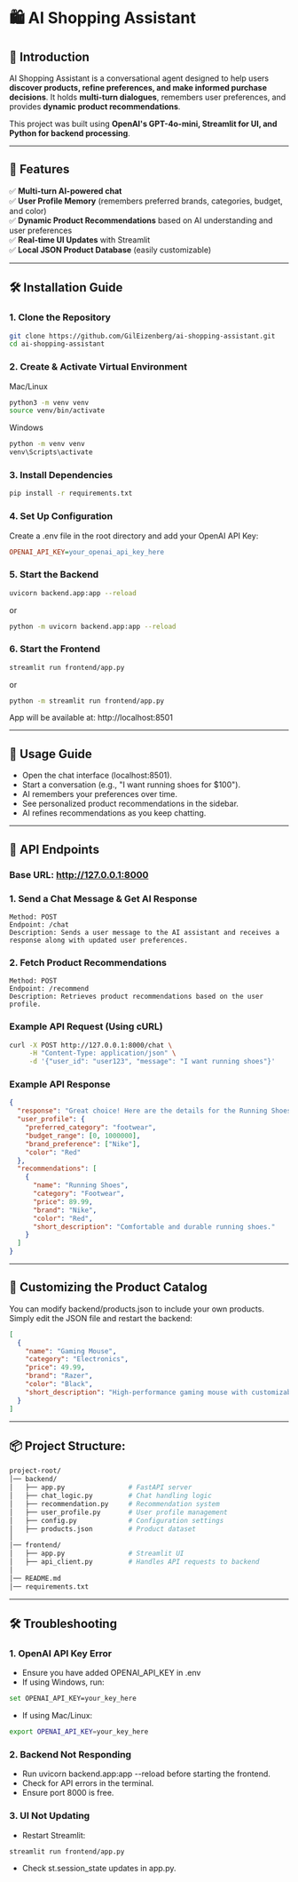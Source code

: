 # 🛍️ AI Shopping Assistant

## 📌 Introduction

AI Shopping Assistant is a conversational agent designed to help users **discover products, refine preferences, and make informed purchase decisions**. It holds **multi-turn dialogues**, remembers user preferences, and provides **dynamic product recommendations**.

This project was built using **OpenAI's GPT-4o-mini, Streamlit for UI, and Python for backend processing**.

---

## 🚀 Features

✅ **Multi-turn AI-powered chat**  
✅ **User Profile Memory** (remembers preferred brands, categories, budget, and color)  
✅ **Dynamic Product Recommendations** based on AI understanding and user preferences  
✅ **Real-time UI Updates** with Streamlit  
✅ **Local JSON Product Database** (easily customizable)  

---

## 🛠️ Installation Guide

### **1. Clone the Repository**
```sh
git clone https://github.com/GilEizenberg/ai-shopping-assistant.git
cd ai-shopping-assistant
```

### **2. Create & Activate Virtual Environment**

Mac/Linux
```sh
python3 -m venv venv
source venv/bin/activate
```
Windows
```sh
python -m venv venv
venv\Scripts\activate
```

### **3. Install Dependencies**

```sh
pip install -r requirements.txt
```

### **4. Set Up Configuration**

Create a .env file in the root directory and add your OpenAI API Key:
```ini
OPENAI_API_KEY=your_openai_api_key_here
```

### **5. Start the Backend**

```sh
uvicorn backend.app:app --reload
```
or

```sh
python -m uvicorn backend.app:app --reload
```

### **6. Start the Frontend**

```sh
streamlit run frontend/app.py
```
or

```sh
python -m streamlit run frontend/app.py
```

App will be available at: http://localhost:8501

---

## 📝 Usage Guide

- Open the chat interface (localhost:8501).
- Start a conversation (e.g., "I want running shoes for $100").
- AI remembers your preferences over time.
- See personalized product recommendations in the sidebar.
- AI refines recommendations as you keep chatting.

---

## 🔧 API Endpoints

### Base URL: http://127.0.0.1:8000

### 1. Send a Chat Message & Get AI Response

    Method: POST
    Endpoint: /chat
    Description: Sends a user message to the AI assistant and receives a response along with updated user preferences.

### 2. Fetch Product Recommendations

    Method: POST
    Endpoint: /recommend
    Description: Retrieves product recommendations based on the user profile.

### Example API Request (Using cURL)
```sh
curl -X POST http://127.0.0.1:8000/chat \
     -H "Content-Type: application/json" \
     -d '{"user_id": "user123", "message": "I want running shoes"}'

```
### Example API Response
```json
{
  "response": "Great choice! Here are the details for the Running Shoes...",
  "user_profile": {
    "preferred_category": "footwear",
    "budget_range": [0, 1000000],
    "brand_preference": ["Nike"],
    "color": "Red"
  },
  "recommendations": [
    {
      "name": "Running Shoes",
      "category": "Footwear",
      "price": 89.99,
      "brand": "Nike",
      "color": "Red",
      "short_description": "Comfortable and durable running shoes."
    }
  ]
}
```

---

## 🛒 Customizing the Product Catalog

You can modify backend/products.json to include your own products.
Simply edit the JSON file and restart the backend:
```json
[
  {
    "name": "Gaming Mouse",
    "category": "Electronics",
    "price": 49.99,
    "brand": "Razer",
    "color": "Black",
    "short_description": "High-performance gaming mouse with customizable buttons."
  }
]
```
---

## 📦 Project Structure:

```bash
project-root/
│── backend/
│   ├── app.py                # FastAPI server
│   ├── chat_logic.py         # Chat handling logic
│   ├── recommendation.py     # Recommendation system
│   ├── user_profile.py       # User profile management
│   ├── config.py             # Configuration settings
│   ├── products.json         # Product dataset
│
│── frontend/
│   ├── app.py                # Streamlit UI
│   ├── api_client.py         # Handles API requests to backend
│
│── README.md
│── requirements.txt

```

---

## 🛠️ Troubleshooting

### 1. OpenAI API Key Error

- Ensure you have added OPENAI_API_KEY in .env
- If using Windows, run:

```sh
set OPENAI_API_KEY=your_key_here
```
- If using Mac/Linux:
```sh
export OPENAI_API_KEY=your_key_here
```

### 2. Backend Not Responding

- Run uvicorn backend.app:app --reload before starting the frontend.
- Check for API errors in the terminal.
- Ensure port 8000 is free.

### 3. UI Not Updating

- Restart Streamlit:
```sh
streamlit run frontend/app.py
```
- Check st.session_state updates in app.py.